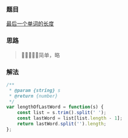 ### 题目

[最后一个单词的长度](https://leetcode-cn.com/problems/length-of-last-word/)

### 思路

> 简单，略

### 解法

```js
/**
 * @param {string} s
 * @return {number}
 */
var lengthOfLastWord = function(s) {
    const list = s.trim().split(' ');
    const lastWord = list[list.length - 1];
    return lastWord.split('').length;
};
```
